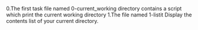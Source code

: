 0.The first task file named 0-current_working directory contains a script which print the current working directory
1.The file named 1-listit Display the contents list of your current directory.
